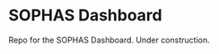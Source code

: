 
<!-- README.md is generated from README.Rmd. Please edit that file -->

# SOPHAS Dashboard

<!-- badges: start -->
<!-- badges: end -->

Repo for the SOPHAS Dashboard. Under construction.
